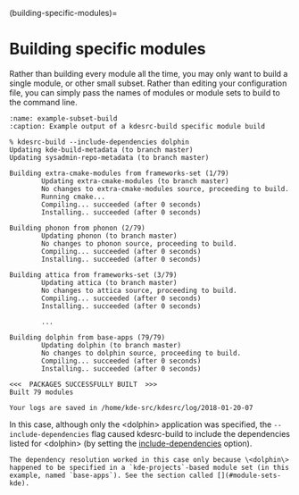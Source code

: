 (building-specific-modules)=
# Building specific modules

Rather than building every module all the time, you may only want to
build a single module, or other small subset. Rather than editing your
configuration file, you can simply pass the names of modules or module
sets to build to the command line.

```{code-block} none
:name: example-subset-build
:caption: Example output of a kdesrc-build specific module build

% kdesrc-build --include-dependencies dolphin
Updating kde-build-metadata (to branch master)
Updating sysadmin-repo-metadata (to branch master)

Building extra-cmake-modules from frameworks-set (1/79)
        Updating extra-cmake-modules (to branch master)
        No changes to extra-cmake-modules source, proceeding to build.
        Running cmake...
        Compiling... succeeded (after 0 seconds)
        Installing.. succeeded (after 0 seconds)

Building phonon from phonon (2/79)
        Updating phonon (to branch master)
        No changes to phonon source, proceeding to build.
        Compiling... succeeded (after 0 seconds)
        Installing.. succeeded (after 0 seconds)

Building attica from frameworks-set (3/79)
        Updating attica (to branch master)
        No changes to attica source, proceeding to build.
        Compiling... succeeded (after 0 seconds)
        Installing.. succeeded (after 0 seconds)

        ...

Building dolphin from base-apps (79/79)
        Updating dolphin (to branch master)
        No changes to dolphin source, proceeding to build.
        Compiling... succeeded (after 0 seconds)
        Installing.. succeeded (after 0 seconds)

<<<  PACKAGES SUCCESSFULLY BUILT  >>>
Built 79 modules

Your logs are saved in /home/kde-src/kdesrc/log/2018-01-20-07
```

In this case, although only the \<dolphin\> application was specified,
the `--include-dependencies` flag caused kdesrc-build to include the
dependencies listed for \<dolphin\> (by setting the
[include-dependencies](#conf-include-dependencies) option).

```{note}
The dependency resolution worked in this case only because \<dolphin\>
happened to be specified in a `kde-projects`-based module set (in this
example, named `base-apps`). See the section called [](#module-sets-kde).
```
